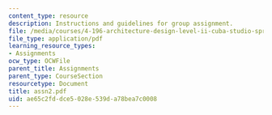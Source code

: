 ```yaml
---
content_type: resource
description: Instructions and guidelines for group assignment.
file: /media/courses/4-196-architecture-design-level-ii-cuba-studio-spring-2004/ae65c2fddce5028e539da78bea7c0008_assn2.pdf
file_type: application/pdf
learning_resource_types:
- Assignments
ocw_type: OCWFile
parent_title: Assignments
parent_type: CourseSection
resourcetype: Document
title: assn2.pdf
uid: ae65c2fd-dce5-028e-539d-a78bea7c0008
---
```


